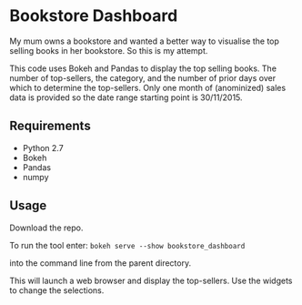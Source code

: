 # Bookstore Dashboard

My mum owns a bookstore and wanted a better way to visualise the top selling books in her bookstore.  So this is my attempt. 

This code uses Bokeh and Pandas to display the top selling books.  The number of top-sellers, the category, and the number of prior days over which to determine the top-sellers. Only one month of (anominized) sales data is provided so the date range starting point is 30/11/2015. 

## Requirements

* Python 2.7
* Bokeh 
* Pandas  
* numpy


## Usage
Download the repo.


To run the tool enter:
`bokeh serve --show bookstore_dashboard`

into the command line from the parent directory.

This will launch a web browser and display the top-sellers.  Use the widgets to change the selections.
 
